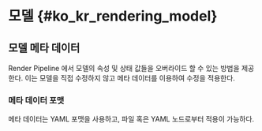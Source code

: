 # 모델    {#ko_kr_rendering_model}

## 모델 메타 데이터
Render Pipeline 에서 모델의 속성 및 상태 값들을 오버라이드 할 수 있는 방법을 제공한다.
이는 모델을 직접 수정하지 않고 메타 데이터를 이용하여 수정을 적용한다.

### 메타 데이터 포맷
메타 데이터는 YAML 포맷을 사용하고, 파일 혹은 YAML 노드로부터 적용이 가능하다.
